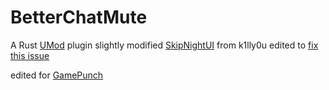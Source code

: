 
#  BetterChatMute
A Rust [UMod](http://umod.org) plugin 
slightly modified [SkipNightUI](https://umod.org/plugins/skip-night-ui) from k1lly0u edited to  [fix this issue](https://umod.org/community/skip-night-ui/4819-voting-happens-twice?page=1#post-1) 

edited for [GamePunch](http://gamepunch.net) 




